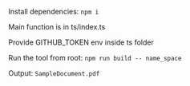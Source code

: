 Install dependencies: `npm i`

Main function is in ts/index.ts

Provide GITHUB_TOKEN env inside ts folder

Run the tool from root: `npm run build -- name_space`

Output: `SampleDocument.pdf`
